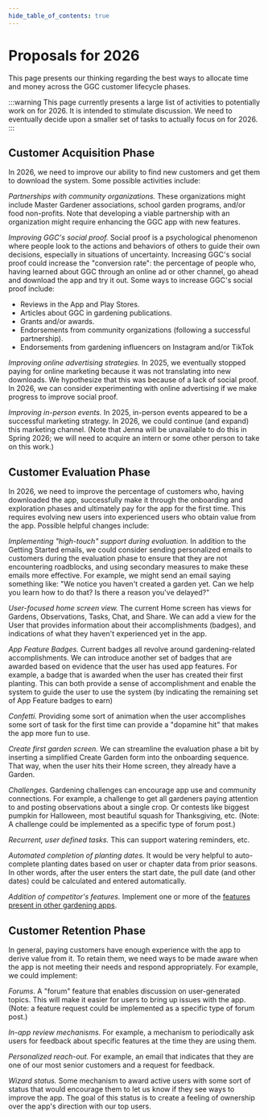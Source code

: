 ```yaml
---
hide_table_of_contents: true
---
```


# Proposals for 2026

This page presents our thinking regarding the best ways to allocate time and money across the GGC customer lifecycle phases.

:::warning
This page currently presents a large list of activities to potentially work on for 2026.  It is intended to stimulate discussion.  We need to eventually decide upon a smaller set of tasks to actually focus on for 2026.
:::

## Customer Acquisition Phase

In 2026, we need to improve our ability to find new customers and get them to download the system. Some possible activities include:

*Partnerships with community organizations.* These organizations might include Master Gardener associations, school garden programs, and/or food non-profits. Note that developing a viable partnership with an organization might require enhancing the GGC app with new features.

*Improving GGC's social proof.* Social proof is a psychological phenomenon where people look to the actions and behaviors of others to guide their own decisions, especially in situations of uncertainty. Increasing GGC's social proof could increase the "conversion rate": the percentage of people who, having learned about GGC through an online ad or other channel, go ahead and download the app and try it out. Some ways to increase GGC's social proof include: 
* Reviews in the App and Play Stores.
* Articles about GGC in gardening publications.
* Grants and/or awards.
* Endorsements from community organizations (following a successful partnership).
* Endorsements from gardening influencers on Instagram and/or TikTok

*Improving online advertising strategies.*  In 2025, we eventually stopped paying for online marketing because it was not translating into new downloads. We hypothesize that this was because of a lack of social proof. In 2026, we can consider experimenting with online advertising if we make progress to improve social proof.

*Improving in-person events.* In 2025, in-person events appeared to be a successful marketing strategy. In 2026, we could continue (and expand) this marketing channel. (Note that Jenna will be unavailable to do this in Spring 2026; we will need to acquire an intern or some other person to take on this work.)

## Customer Evaluation Phase

In 2026, we need to improve the percentage of customers who, having downloaded the app, successfully make it through the onboarding and exploration phases and ultimately pay for the app for the first time. This requires evolving new users into experienced users who obtain value from the app. Possible helpful changes include:

*Implementing "high-touch" support during evaluation.* In addition to the Getting Started emails, we could consider sending personalized emails to customers during the evaluation phase to ensure that they are not encountering roadblocks, and using secondary measures to make these emails more effective. For example, we might send an email saying something like: "We notice you haven't created a garden yet. Can we help you learn how to do that? Is there a reason you've delayed?"

*User-focused home screen view.* The current Home screen has views for Gardens, Observations, Tasks, Chat, and Share. We can add a view for the User that provides information about their accomplishments (badges), and indications of what they haven't experienced yet in the app.

*App Feature Badges.* Current badges all revolve around gardening-related accomplishments. We can introduce another set of badges that are awarded based on evidence that the user has used app features. For example, a badge that is awarded when the user has created their first planting. This can both provide a sense of accomplishment and enable the system to guide the user to use the system (by indicating the remaining set of App Feature badges to earn) 

*Confetti.*  Providing some sort of animation when the user accomplishes some sort of task for the first time can provide a "dopamine hit" that makes the app more fun to use. 

*Create first garden screen.*  We can streamline the evaluation phase a bit by inserting a simplified Create Garden form into the onboarding sequence. That way, when the user hits their Home screen, they already have a Garden.

*Challenges.* Gardening challenges can encourage app use and community connections. For example, a challenge to get all gardeners paying attention to and posting observations about a single crop. Or contests like biggest pumpkin for Halloween, most beautiful squash for Thanksgiving, etc. (Note: A challenge could be implemented as a specific type of forum post.)

*Recurrent, user defined tasks.*  This can support watering reminders, etc.

*Automated completion of planting dates.* It would be very helpful to auto-complete planting dates based on user or chapter data from prior seasons. In other words, after the user enters the start date, the pull date (and other dates) could be calculated and entered automatically.

*Addition of competitor's features.* Implement one or more of the [features present in other gardening apps](usability-2025#potential-features).

## Customer Retention Phase

In general, paying customers have enough experience with the app to derive value from it.  To retain them, we need ways to be made aware when the app is not meeting their needs and respond appropriately.  For example, we could implement:

*Forums*. A "forum" feature that enables discussion on user-generated topics. This will make it easier for users to bring up issues with the app. (Note: a feature request could be implemented as a specific type of forum post.)

*In-app review mechanisms.* For example, a mechanism to periodically ask users for feedback about specific features at the time they are using them. 

*Personalized reach-out.* For example, an email that indicates that they are one of our most senior customers and a request for feedback.

*Wizard status.* Some mechanism to award active users with some sort of status that would encourage them to let us know if they see ways to improve the app. The goal of this status is to create a feeling of ownership over the app's direction with our top users.  


